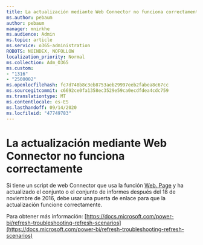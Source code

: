 ```yaml
---
title: La actualización mediante Web Connector no funciona correctamente
ms.author: pebaum
author: pebaum
manager: mnirkhe
ms.audience: Admin
ms.topic: article
ms.service: o365-administration
ROBOTS: NOINDEX, NOFOLLOW
localization_priority: Normal
ms.collection: Adm_O365
ms.custom:
- "1316"
- "2500002"
ms.openlocfilehash: fc7d748b8c3eb8753aeb29997eeb2fabea8c67cc
ms.sourcegitcommit: c6692ce0fa1358ec3529e59ca0ecdfdea4cdc759
ms.translationtype: MT
ms.contentlocale: es-ES
ms.lasthandoff: 09/14/2020
ms.locfileid: "47749783"
---
```

# <a name="refresh-using-web-connector-doesnt-work-properly"></a>La actualización mediante Web Connector no funciona correctamente

Si tiene un script de web Connector que usa la función [Web. Page](https://msdn.microsoft.com/library/mt260924.aspx) y ha actualizado el conjunto o el conjunto de informes después del 18 de noviembre de 2016, debe usar una puerta de enlace para que la actualización funcione correctamente.

Para obtener más información: [https://docs.microsoft.com/power-bi/refresh-troubleshooting-refresh-scenarios](https://docs.microsoft.com/power-bi/refresh-troubleshooting-refresh-scenarios)
